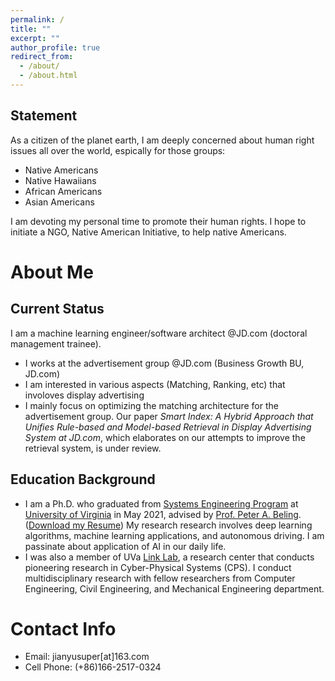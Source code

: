 ```yaml
---
permalink: /
title: ""
excerpt: ""
author_profile: true
redirect_from: 
  - /about/
  - /about.html
---
```

## Statement
As a citizen of the planet earth, I am deeply concerned about human right issues all over the world, espically for those groups:
* Native Americans
* Native Hawaiians
* African Americans
* Asian Americans

I am devoting my personal time to promote their human rights. I hope to initiate a NGO, Native American Initiative, to help native Americans.


# About Me
## Current Status
I am a machine learning engineer/software architect @JD.com (doctoral management trainee). 
* I works at the advertisement group @JD.com (Business Growth BU, JD.com)
* I am interested in various aspects (Matching, Ranking, etc) that involoves display advertising
* I mainly focus on optimizing the matching architecture for the advertisement group. Our paper *Smart Index: A Hybrid Approach that Unifies Rule-based and Model-based Retrieval in Display Advertising System at JD.com*, which elaborates on our attempts to improve the retrieval system, is under review.


## Education Background
* I am a Ph.D. who graduated from [Systems Engineering Program](https://engineering.virginia.edu/departments/engineering-systems-and-environment/academics/systems-engineering) at [University of Virginia](https://www.virginia.edu/) in May 2021, advised by [Prof. Peter A. Beling](https://facultydirectory.virginia.edu/faculty/pb3a). ([Download my Resume](https://hahayonghuming.github.io/JianyuSu.github.io/files/Jianyu_Su_Jan22.pdf)) My research research involves deep learning algorithms, machine learning applications, and autonomous driving. I am passinate about application of AI in our daily life.
* I was also a member of UVa [Link Lab](https://engineering.virginia.edu/link-lab), a research center that conducts pioneering research in Cyber-Physical Systems (CPS). I conduct multidisciplinary research with fellow researchers from Computer Engineering, Civil Engineering, and Mechanical Engineering department.



# Contact Info
* Email: jianyusuper[at]163.com
* Cell Phone: (+86)166-2517-0324

  
